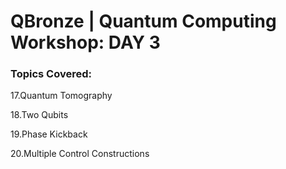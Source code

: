 # QBronze | Quantum Computing Workshop: DAY 3

### Topics Covered:

17.Quantum Tomography

18.Two Qubits

19.Phase Kickback

20.Multiple Control Constructions



